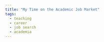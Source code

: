 ```yaml
---
title: "My Time on the Academic Job Market"
tags:
  - teaching
  - career
  - job search
  - academia
---
```


